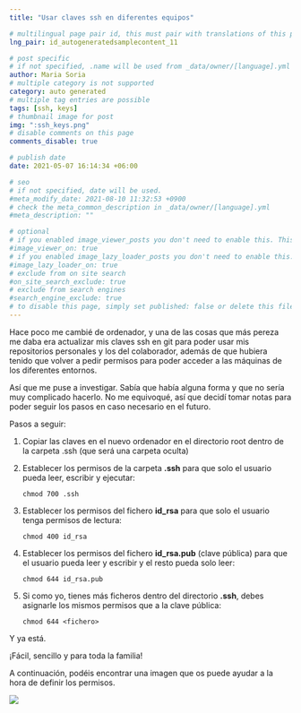```yaml
---
title: "Usar claves ssh en diferentes equipos"

# multilingual page pair id, this must pair with translations of this page. (This name must be unique)
lng_pair: id_autogeneratedsamplecontent_11

# post specific
# if not specified, .name will be used from _data/owner/[language].yml
author: Maria Soria
# multiple category is not supported
category: auto generated
# multiple tag entries are possible
tags: [ssh, keys]
# thumbnail image for post
img: ":ssh_keys.png"
# disable comments on this page
comments_disable: true

# publish date
date: 2021-05-07 16:14:34 +06:00

# seo
# if not specified, date will be used.
#meta_modify_date: 2021-08-10 11:32:53 +0900
# check the meta_common_description in _data/owner/[language].yml
#meta_description: ""

# optional
# if you enabled image_viewer_posts you don't need to enable this. This is only if image_viewer_posts = false
#image_viewer_on: true
# if you enabled image_lazy_loader_posts you don't need to enable this. This is only if image_lazy_loader_posts = false
#image_lazy_loader_on: true
# exclude from on site search
#on_site_search_exclude: true
# exclude from search engines
#search_engine_exclude: true
# to disable this page, simply set published: false or delete this file
---
```


Hace poco me cambié de ordenador, y una de las cosas que más pereza me daba
era actualizar mis claves ssh en git para poder usar mis repositorios personales
y los del colaborador,
además de que hubiera tenido que volver a pedir permisos para poder acceder a
las máquinas de los diferentes entornos.

Así que me puse a investigar. Sabía que había alguna forma y que no sería muy complicado hacerlo. No me equivoqué, así que decidí tomar notas para poder seguir los pasos
en caso necesario en el futuro.

Pasos a seguir:

1. Copiar las claves en el nuevo ordenador en el directorio root dentro de la carpeta .ssh (que será una carpeta oculta)
2. Establecer los permisos de la carpeta **.ssh** para que solo el usuario pueda leer, escribir y ejecutar:

   ``chmod 700 .ssh``

3. Establecer los permisos del fichero **id_rsa** para que solo el usuario tenga permisos de lectura:

   ``chmod 400 id_rsa``

4. Establecer los permisos del fichero **id_rsa.pub** (clave pública) para que el usuario pueda leer y escribir y el resto pueda solo leer:

   ``chmod 644 id_rsa.pub``

5. Si como yo, tienes más ficheros dentro del directorio **.ssh**, debes asignarle los mismos permisos que a la clave pública:

   ``chmod 644 <fichero>``

Y ya está.

¡Fácil, sencillo y para toda la familia!

A continuación, podéis encontrar una imagen que os puede ayudar a la hora de definir los permisos.

![](/images/blog/permissionsSHELL.png)

